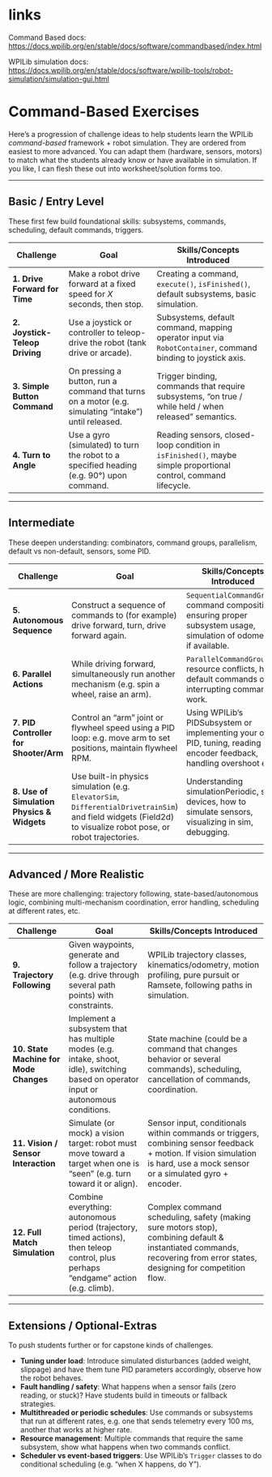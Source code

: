# links

Command Based docs: https://docs.wpilib.org/en/stable/docs/software/commandbased/index.html

WPILib simulation docs: https://docs.wpilib.org/en/stable/docs/software/wpilib-tools/robot-simulation/simulation-gui.html

# Command-Based Exercises

Here’s a progression of challenge ideas to help students learn the WPILib *command-based* framework + robot simulation. They are ordered from easiest to more advanced. You can adapt them (hardware, sensors, motors) to match what the students already know or have available in simulation. If you like, I can flesh these out into worksheet/solution forms too.

---

## Basic / Entry Level

These first few build foundational skills: subsystems, commands, scheduling, default commands, triggers.

| Challenge                      | Goal                                                                                                 | Skills/Concepts Introduced                                                                                      |
| ------------------------------ | ---------------------------------------------------------------------------------------------------- | --------------------------------------------------------------------------------------------------------------- |
| **1. Drive Forward for Time**  | Make a robot drive forward at a fixed speed for *X* seconds, then stop.                              | Creating a command, `execute()`, `isFinished()`, default subsystems, basic simulation.                          |
| **2. Joystick-Teleop Driving** | Use a joystick or controller to teleop-drive the robot (tank drive or arcade).                       | Subsystems, default command, mapping operator input via `RobotContainer`, command binding to joystick axis.     |
| **3. Simple Button Command**   | On pressing a button, run a command that turns on a motor (e.g. simulating “intake”) until released. | Trigger binding, commands that require subsystems, “on true / while held / when released” semantics.            |
| **4. Turn to Angle**           | Use a gyro (simulated) to turn the robot to a specified heading (e.g. 90°) upon command.             | Reading sensors, closed-loop condition in `isFinished()`, maybe simple proportional control, command lifecycle. |

---

## Intermediate

These deepen understanding: combinators, command groups, parallelism, default vs non-default, sensors, some PID.

| Challenge                                  | Goal                                                                                                                                                          | Skills/Concepts Introduced                                                                                           |
| ------------------------------------------ | ------------------------------------------------------------------------------------------------------------------------------------------------------------- | -------------------------------------------------------------------------------------------------------------------- |
| **5. Autonomous Sequence**                 | Construct a sequence of commands to (for example) drive forward, turn, drive forward again.                                                                   | `SequentialCommandGroup`, command composition, ensuring proper subsystem usage, simulation of odometry if available. |
| **6. Parallel Actions**                    | While driving forward, simultaneously run another mechanism (e.g. spin a wheel, raise an arm).                                                                | `ParallelCommandGroup`, resource conflicts, how default commands or interrupting commands work.                      |
| **7. PID Controller for Shooter/Arm**      | Control an “arm” joint or flywheel speed using a PID loop: e.g. move arm to set positions, maintain flywheel RPM.                                             | Using WPILib’s PIDSubsystem or implementing your own PID, tuning, reading encoder feedback, handling overshoot etc.  |
| **8. Use of Simulation Physics & Widgets** | Use built-in physics simulation (e.g. `ElevatorSim`, `DifferentialDrivetrainSim`) and field widgets (Field2d) to visualize robot pose, or robot trajectories. | Understanding simulationPeriodic, sim devices, how to simulate sensors, visualizing in sim, debugging.               |

---

## Advanced / More Realistic

These are more challenging: trajectory following, state-based/autonomous logic, combining multi-mechanism coordination, error handling, scheduling at different rates, etc.

| Challenge                              | Goal                                                                                                                                  | Skills/Concepts Introduced                                                                                                                                                 |
| -------------------------------------- | ------------------------------------------------------------------------------------------------------------------------------------- | -------------------------------------------------------------------------------------------------------------------------------------------------------------------------- |
| **9. Trajectory Following**            | Given waypoints, generate and follow a trajectory (e.g. drive through several path points) with constraints.                          | WPILib trajectory classes, kinematics/odometry, motion profiling, pure pursuit or Ramsete, following paths in simulation.                                                  |
| **10. State Machine for Mode Changes** | Implement a subsystem that has multiple modes (e.g. intake, shoot, idle), switching based on operator input or autonomous conditions. | State machine (could be a command that changes behavior or several commands), scheduling, cancellation of commands, coordination.                                          |
| **11. Vision / Sensor Interaction**    | Simulate (or mock) a vision target: robot must move toward a target when one is “seen” (e.g. turn toward it or align).                | Sensor input, conditionals within commands or triggers, combining sensor feedback + motion. If vision simulation is hard, use a mock sensor or a simulated gyro + encoder. |
| **12. Full Match Simulation**          | Combine everything: autonomous period (trajectory, timed actions), then teleop control, plus perhaps “endgame” action (e.g. climb).   | Complex command scheduling, safety (making sure motors stop), combining default & instantiated commands, recovering from error states, designing for competition flow.     |

---

## Extensions / Optional-Extras

To push students further or for capstone kinds of challenges.

* **Tuning under load**: Introduce simulated disturbances (added weight, slippage) and have them tune PID parameters accordingly, observe how the robot behaves.
* **Fault handling / safety**: What happens when a sensor fails (zero reading, or stuck)? Have students build in timeouts or fallback strategies.
* **Multithreaded or periodic schedules**: Use commands or subsystems that run at different rates, e.g. one that sends telemetry every 100 ms, another that works at higher rate.
* **Resource management**: Multiple commands that require the same subsystem, show what happens when two commands conflict.
* **Scheduler vs event-based triggers**: Use WPILib’s `Trigger` classes to do conditional scheduling (e.g. “when X happens, do Y”).

